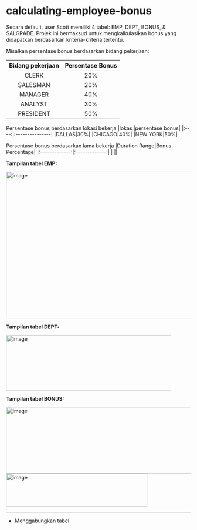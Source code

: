 # calculating-employee-bonus

Secara default, user Scott memiliki 4 tabel: EMP, DEPT, BONUS, & SALGRADE. Projek ini bermaksud untuk mengkalkulasikan bonus yang didapatkan berdasarkan kriteria-kriteria tertentu.

Misalkan persentase bonus berdasarkan bidang pekerjaan:

| Bidang pekerjaan | Persentase Bonus |
|:------:|:--------------:|
| CLERK  | 20% |
|SALESMAN | 20% |
|MANAGER| 40%|
|ANALYST|30%|
|PRESIDENT|50%|

Persentase bonus berdasarkan lokasi bekerja
|lokasi|persentase bonus|
|:----:|:---------------|
|DALLAS|30%|
|CHICAGO|40%|
|NEW YORK|50%|

Persentase bonus berdasarkan lama bekerja
|Duration Range|Bonus Percentage|
|:-------------:|:-------------:|
|  ||

**Tampilan tabel EMP:**

<img width="988" height="400" alt="image" src="https://github.com/user-attachments/assets/760b3c2c-a054-43a6-8e77-e02a757c98d9" />

**Tampilan tabel DEPT:**

<img width="450" height="151" alt="image" src="https://github.com/user-attachments/assets/f08853fc-b83c-48e1-99a2-48987a5feb30" />


**Tampilan tabel BONUS:**

<img width="930" height="181" alt="image" src="https://github.com/user-attachments/assets/bda7c2e3-9dd1-475a-a316-ea98b5b71cbc" />
<img width="385" height="91" alt="image" src="https://github.com/user-attachments/assets/fe277c20-06d1-4ce8-91bd-713c96db028c" />

-------------------------------------------------------------------------------------------------------------------------------
  - Menggabungkan tabel



